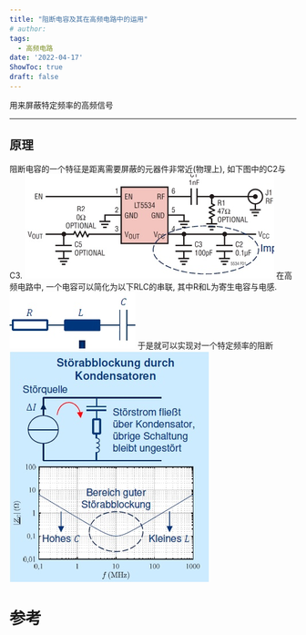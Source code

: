 ```yaml
---
title: "阻断电容及其在高频电路中的运用"
# author: 
tags:
  - 高频电路
date: '2022-04-17'
ShowToc: true
draft: false
---
```

用来屏蔽特定频率的高频信号
<!--more-->

---
## 原理
阻断电容的一个特征是距离需要屏蔽的元器件非常近(物理上), 如下图中的C2与C3.
![](media/202204170025698.png.jpg)
在高频电路中, 一个电容可以简化为以下RLC的串联, 其中R和L为寄生电容与电感.
![](media/202204170026030.png.jpg)
于是就可以实现对一个特定频率的阻断
![](media/202204170028500.png.jpg)

# 参考